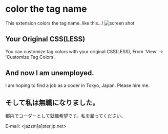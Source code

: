 # color the tag name
This extension colors the tag name.
like this...!
![screen shot](https://user-images.githubusercontent.com/26040158/32030162-276aae24-ba34-11e7-8bd3-727f378cdea4.jpg "screen shot")
## Your Original CSS(LESS)
You can customize tag colors with your original CSS(LESS), From 'View' -> 'Customize Tag Colors'.

## And now I am unemployed.
I am hoping to find a job as a coder in Tokyo, Japan. Please hire me.

## そして私は無職になりました。
都内でコーダーとして就職希望です。私を雇ってください。

E-mail: <jazzm[a]ster.jp.net>
